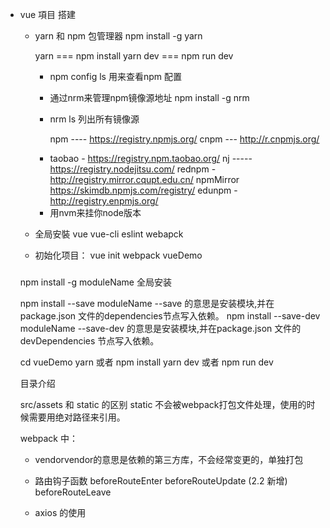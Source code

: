 - vue 項目 搭建
  + yarn 和 npm 包管理器 npm install -g yarn

    yarn  === npm install
    yarn dev === npm run dev

    - npm config ls 用来查看npm 配置
    - 通过nrm来管理npm镜像源地址  npm install -g nrm
    - nrm ls 列出所有镜像源

      npm ---- https://registry.npmjs.org/
      cnpm --- http://r.cnpmjs.org/
    * taobao - https://registry.npm.taobao.org/
      nj ----- https://registry.nodejitsu.com/
      rednpm - http://registry.mirror.cqupt.edu.cn/
      npmMirror  https://skimdb.npmjs.com/registry/
      edunpm - http://registry.enpmjs.org/


    - 用nvm来挂你node版本

  + 全局安裝 vue vue-cli eslint webapck

  + 初始化项目： vue init webpack vueDemo

  ###
  npm install -g moduleName 全局安装

  npm install --save moduleName
  --save 的意思是安装模块,并在package.json 文件的dependencies节点写入依赖。
  npm install --save-dev moduleName
  --save-dev 的意思是安装模块,并在package.json 文件的 devDependencies 节点写入依赖。

  cd vueDemo
  yarn 或者 npm install
  yarn dev 或者 npm run dev

  目录介绍

  src/assets 和 static 的区别
  static 不会被webpack打包文件处理，使用的时候需要用绝对路径来引用。

  webpack 中：
  - vendorvendor的意思是依赖的第三方库，不会经常变更的，单独打包

  - 路由钩子函数
  beforeRouteEnter
  beforeRouteUpdate (2.2 新增)
  beforeRouteLeave

  - axios 的使用
